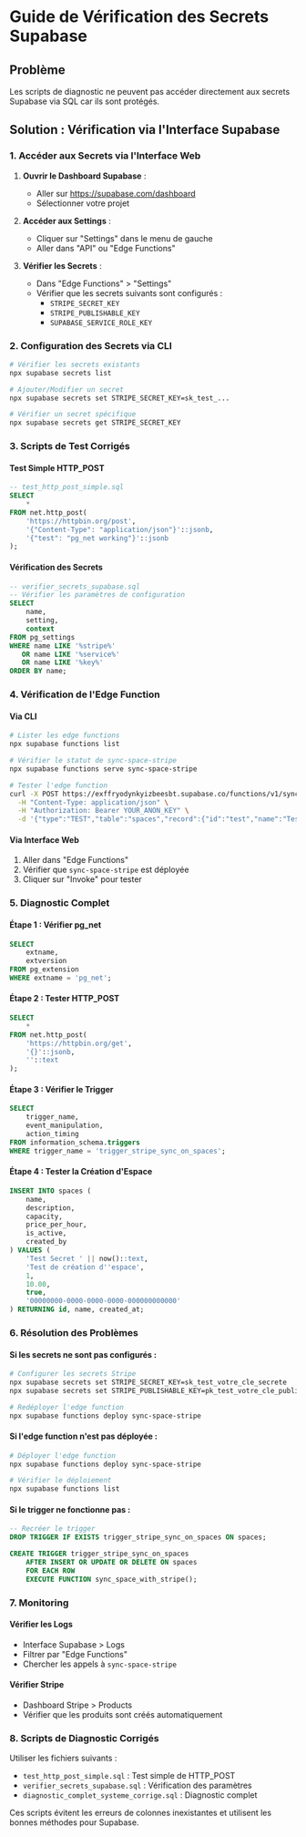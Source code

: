 # Guide de Vérification des Secrets Supabase

## Problème
Les scripts de diagnostic ne peuvent pas accéder directement aux secrets Supabase via SQL car ils sont protégés.

## Solution : Vérification via l'Interface Supabase

### 1. Accéder aux Secrets via l'Interface Web

1. **Ouvrir le Dashboard Supabase** :
   - Aller sur https://supabase.com/dashboard
   - Sélectionner votre projet

2. **Accéder aux Settings** :
   - Cliquer sur "Settings" dans le menu de gauche
   - Aller dans "API" ou "Edge Functions"

3. **Vérifier les Secrets** :
   - Dans "Edge Functions" > "Settings"
   - Vérifier que les secrets suivants sont configurés :
     - `STRIPE_SECRET_KEY`
     - `STRIPE_PUBLISHABLE_KEY`
     - `SUPABASE_SERVICE_ROLE_KEY`

### 2. Configuration des Secrets via CLI

```bash
# Vérifier les secrets existants
npx supabase secrets list

# Ajouter/Modifier un secret
npx supabase secrets set STRIPE_SECRET_KEY=sk_test_...

# Vérifier un secret spécifique
npx supabase secrets get STRIPE_SECRET_KEY
```

### 3. Scripts de Test Corrigés

#### Test Simple HTTP_POST
```sql
-- test_http_post_simple.sql
SELECT 
    *
FROM net.http_post(
    'https://httpbin.org/post',
    '{"Content-Type": "application/json"}'::jsonb,
    '{"test": "pg_net working"}'::jsonb
);
```

#### Vérification des Secrets
```sql
-- verifier_secrets_supabase.sql
-- Vérifier les paramètres de configuration
SELECT 
    name,
    setting,
    context
FROM pg_settings 
WHERE name LIKE '%stripe%' 
   OR name LIKE '%service%'
   OR name LIKE '%key%'
ORDER BY name;
```

### 4. Vérification de l'Edge Function

#### Via CLI
```bash
# Lister les edge functions
npx supabase functions list

# Vérifier le statut de sync-space-stripe
npx supabase functions serve sync-space-stripe

# Tester l'edge function
curl -X POST https://exffryodynkyizbeesbt.supabase.co/functions/v1/sync-space-stripe \
  -H "Content-Type: application/json" \
  -H "Authorization: Bearer YOUR_ANON_KEY" \
  -d '{"type":"TEST","table":"spaces","record":{"id":"test","name":"Test"}}'
```

#### Via Interface Web
1. Aller dans "Edge Functions"
2. Vérifier que `sync-space-stripe` est déployée
3. Cliquer sur "Invoke" pour tester

### 5. Diagnostic Complet

#### Étape 1 : Vérifier pg_net
```sql
SELECT 
    extname,
    extversion
FROM pg_extension 
WHERE extname = 'pg_net';
```

#### Étape 2 : Tester HTTP_POST
```sql
SELECT 
    *
FROM net.http_post(
    'https://httpbin.org/get',
    '{}'::jsonb,
    ''::text
);
```

#### Étape 3 : Vérifier le Trigger
```sql
SELECT 
    trigger_name,
    event_manipulation,
    action_timing
FROM information_schema.triggers 
WHERE trigger_name = 'trigger_stripe_sync_on_spaces';
```

#### Étape 4 : Tester la Création d'Espace
```sql
INSERT INTO spaces (
    name,
    description,
    capacity,
    price_per_hour,
    is_active,
    created_by
) VALUES (
    'Test Secret ' || now()::text,
    'Test de création d''espace',
    1,
    10.00,
    true,
    '00000000-0000-0000-0000-000000000000'
) RETURNING id, name, created_at;
```

### 6. Résolution des Problèmes

#### Si les secrets ne sont pas configurés :
```bash
# Configurer les secrets Stripe
npx supabase secrets set STRIPE_SECRET_KEY=sk_test_votre_cle_secrete
npx supabase secrets set STRIPE_PUBLISHABLE_KEY=pk_test_votre_cle_publique

# Redéployer l'edge function
npx supabase functions deploy sync-space-stripe
```

#### Si l'edge function n'est pas déployée :
```bash
# Déployer l'edge function
npx supabase functions deploy sync-space-stripe

# Vérifier le déploiement
npx supabase functions list
```

#### Si le trigger ne fonctionne pas :
```sql
-- Recréer le trigger
DROP TRIGGER IF EXISTS trigger_stripe_sync_on_spaces ON spaces;

CREATE TRIGGER trigger_stripe_sync_on_spaces
    AFTER INSERT OR UPDATE OR DELETE ON spaces
    FOR EACH ROW
    EXECUTE FUNCTION sync_space_with_stripe();
```

### 7. Monitoring

#### Vérifier les Logs
- Interface Supabase > Logs
- Filtrer par "Edge Functions"
- Chercher les appels à `sync-space-stripe`

#### Vérifier Stripe
- Dashboard Stripe > Products
- Vérifier que les produits sont créés automatiquement

### 8. Scripts de Diagnostic Corrigés

Utiliser les fichiers suivants :
- `test_http_post_simple.sql` : Test simple de HTTP_POST
- `verifier_secrets_supabase.sql` : Vérification des paramètres
- `diagnostic_complet_systeme_corrige.sql` : Diagnostic complet

Ces scripts évitent les erreurs de colonnes inexistantes et utilisent les bonnes méthodes pour Supabase. 